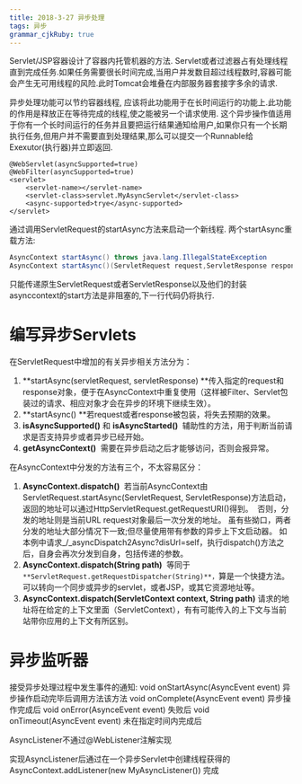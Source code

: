 ```yaml
---
title: 2018-3-27 异步处理
tags: 异步
grammar_cjkRuby: true
---
```

Servlet/JSP容器设计了容器内托管机器的方法.
Servlet或者过滤器占有处理线程直到完成任务.如果任务需要很长时间完成,当用户并发数目超过线程数时,容器可能会产生无可用线程的风险.此时Tomcat会堆叠在内部服务器套接字多余的请求.

异步处理功能可以节约容器线程,
应该将此功能用于在长时间运行的功能上.此功能的作用是释放正在等待完成的线程,使之能被另一个请求使用.
这个异步操作值适用于你有一个长时间运行的任务并且要把运行结果通知给用户,如果你只有一个长期执行任务,但用户并不需要直到处理结果,那么可以提交一个Runnable给Exexutor(执行器)并立即返回.
```
@WebServlet(asyncSupported=true)
@WebFilter(asyncSupported=true)
<servlet>
	<servlet-name></servlet-name>
	<servlet-class>servlet.MyAsyncServlet</servlet-class>
	<async-supported>trye</async-supported>
</servlet>
```
通过调用ServletRequest的startAsync方法来启动一个新线程.
两个startAsync重载方法:
```java
AsyncContext startAsync() throws java.lang.IllegalStateException
AsyncContext startAsync()(ServletRequest request,ServletResponse response)throws IllegalStageException
```
只能传递原生ServletRequest或者ServletResponse以及他们的封装
asynccontext的start方法是非阻塞的,下一行代码仍将执行.

# 编写异步Servlets
在ServletRequest中增加的有关异步相关方法分为：

1.  **startAsync(servletRequest, servletResponse) **传入指定的request和response对象，便于在AsyncContext中重复使用（这样被Filter、Servlet包装过的请求、相应对象才会在异步的环境下继续生效）。
2.  **startAsync() **若request或者response被包装，将失去预期的效果。
3.  **isAsyncSupported()** 和 **isAsyncStarted()** 
    辅助性的方法，用于判断当前请求是否支持异步或者异步已经开始。
4.  **getAsyncContext()** 
    需要在异步启动之后才能够访问，否则会报异常。

在AsyncContext中分发的方法有三个，不太容易区分：

1.  **AsyncContext.dispatch()** 
    若当前AsyncContext由ServletRequest.startAsync(ServletRequest, ServletResponse)方法启动，返回的地址可以通过HttpServletRequest.getRequestURI()得到。 
    否则，分发的地址则是当前URL request对象最后一次分发的地址。
    虽有些拗口，两者分发的地址大部分情况下一致;但尽量使用带有参数的异步上下文启动器。
    如本例中请求_/_asyncDispatch2Async?disUrl=self，执行dispatch()方法之后，自身会再次分发到自身，包括传递的参数。
2.  **AsyncContext.dispatch(String path)** 
    等同于`**ServletRequest.getRequestDispatcher(String)**，`算是一个快捷方法。 
    可以转向一个同步或异步的servlet，或者JSP，或其它资源地址等。
3.   **AsyncContext.dispatch(ServletContext context, String path)**
    请求的地址将在给定的上下文里面（ServletContext），有有可能传入的上下文与当前站带你应用的上下文有所区别。
	
# 异步监听器
接受异步处理过程中发生事件的通知:
void onStartAsync(AsyncEvent event)
异步操作启动完毕后调用方法该方法
void onComplete(AsyncEvent event)
异步操作完成后
void onError(AsynceEvent event)
失败后
void onTimeout(AsyncEvent event)
未在指定时间内完成后

AsyncListener不通过@WebListener注解实现

实现AsyncListener后通过在一个异步Servlet中创建线程获得的
AsyncContext.addListener(new MyAsyncListener())
完成
